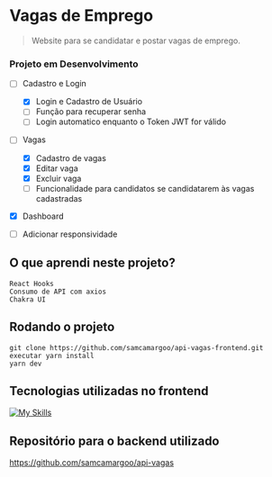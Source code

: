 # Vagas de Emprego

> Website para se candidatar e postar vagas de emprego. 

### Projeto em Desenvolvimento

- [ ] Cadastro e Login 
    - [X] Login e Cadastro de Usuário
    - [ ] Função para recuperar senha
    - [ ] Login automatico enquanto o Token JWT for válido
    
- [ ] Vagas
    - [X] Cadastro de vagas
    - [X] Editar vaga
    - [X] Excluir vaga
    - [ ] Funcionalidade para candidatos se candidatarem às vagas cadastradas

- [X] Dashboard

- [ ] Adicionar responsividade

## O que aprendi neste projeto?
```
React Hooks
Consumo de API com axios
Chakra UI
```

## Rodando o projeto

```
git clone https://github.com/samcamargoo/api-vagas-frontend.git
executar yarn install
yarn dev
```

## Tecnologias utilizadas no frontend

[![My Skills](https://skills.thijs.gg/icons?i=react,html,css)](https://skills.thijs.gg)

## Repositório para o backend utilizado

https://github.com/samcamargoo/api-vagas